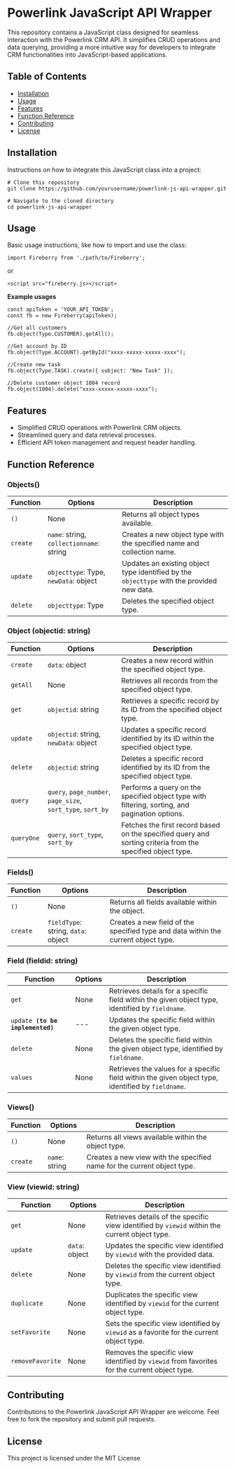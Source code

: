 # Powerlink JavaScript API Wrapper

This repository contains a JavaScript class designed for seamless interaction with the Powerlink CRM API. It simplifies CRUD operations and data querying, providing a more intuitive way for developers to integrate CRM functionalities into JavaScript-based applications.

## Table of Contents

-   [Installation](#installation)
-   [Usage](https://chat.openai.com/c/3195179a-2fe1-4a20-9ca0-6466d5ee13a8#usage)
-   [Features](https://chat.openai.com/c/3195179a-2fe1-4a20-9ca0-6466d5ee13a8#features)
-   [Function Reference](https://chat.openai.com/c/3195179a-2fe1-4a20-9ca0-6466d5ee13a8#function-reference)
-   [Contributing](https://chat.openai.com/c/3195179a-2fe1-4a20-9ca0-6466d5ee13a8#contributing)
-   [License](https://chat.openai.com/c/3195179a-2fe1-4a20-9ca0-6466d5ee13a8#license)

## Installation

Instructions on how to integrate this JavaScript class into a project:

```
# Clone this repository
git clone https://github.com/yourusername/powerlink-js-api-wrapper.git

# Navigate to the cloned directory
cd powerlink-js-api-wrapper
```

## Usage

Basic usage instructions, like how to import and use the class:

```
import Fireberry from './path/to/Fireberry';
```

or

```
<script src="fireberry.js></script>
```

<b>Example usages</b>

```
const apiToken = 'YOUR_API_TOKEN';
const fb = new Fireberry(apiToken);

//Get all customers
fb.object(Type.CUSTOMER).getAll();

//Get account by ID
fb.object(Type.ACCOUNT).getById("xxxx-xxxxx-xxxxx-xxxx");

//Create new task
fb.object(Type.TASK).create({ subject: "New Task" });

//Delete customer object 1004 record
fb.object(1004).delete("xxxx-xxxxx-xxxxx-xxxx");
```

## Features

-   Simplified CRUD operations with Powerlink CRM objects.
-   Streamlined query and data retrieval processes.
-   Efficient API token management and request header handling.

## Function Reference

### Objects()

<table>
    <thead>
        <tr>
            <th>Function </th>
            <th>Options</th>
            <th>Description</th>
        </tr>
    </thead>
    <tbody>
        <tr>
            <td><code>()</code></td>
            <td>None</td>
            <td>Returns all object types available.</td>
        </tr>
        <tr>
            <td><code>create</code></td>
            <td><code>name</code>: string, <code>collectionname</code>: string</td>
            <td>Creates a new object type with the specified name and collection name.</td>
        </tr>
        <tr>
            <td><code>update</code></td>
            <td><code>objecttype</code>: Type, <code>newData</code>: object</td>
            <td>Updates an existing object type identified by the <code>objecttype</code> with the provided new data.</td>
        </tr>
        <tr>
            <td><code>delete</code></td>
            <td><code>objecttype</code>: Type</td>
            <td>Deletes the specified object type.</td>
        </tr>
    </tbody>
</table>

### Object (objectid: string)

<table>
    <thead>
        <tr>
            <th>Function </th>
            <th>Options</th>
            <th>Description</th>
        </tr>
    </thead>
    <tbody>
    <tr>  <td><code>create</code></td>  <td><code>data</code>: object</td>  <td>Creates a new record within the specified object type.</td>  </tr>  <tr>  <td><code>getAll</code></td>  <td>None</td>  <td>Retrieves all records from the specified object type.</td>  </tr>  <tr>  <td><code>get</code></td>  <td><code>objectid</code>: string</td>  <td>Retrieves a specific record by its ID from the specified object type.</td>  </tr>  <tr>  <td><code>update</code></td>  <td><code>objectid</code>: string, <code>newData</code>: object</td>  <td>Updates a specific record identified by its ID within the specified object type.</td>  </tr>  <tr>  <td><code>delete</code></td>  <td><code>objectid</code>: string</td>  <td>Deletes a specific record identified by its ID from the specified object type.</td>  </tr>  <tr>  <td><code>query</code></td>  <td><code>query</code>, <code>page_number</code>, <code>page_size</code>, <code>sort_type</code>, <code>sort_by</code></td>  <td>Performs a query on the specified object type with filtering, sorting, and pagination options.</td>  </tr>  <tr>  <td><code>queryOne</code></td>  <td><code>query</code>, <code>sort_type</code>, <code>sort_by</code></td>  <td>Fetches the first record based on the specified query and sorting criteria from the specified object type.</td>  </tr>
    </tbody>
    </table>

### Fields()

<table>
    <thead>
        <tr>
            <th>Function </th>
            <th>Options</th>
            <th>Description</th>
        </tr>
    </thead>
    <tbody>
    <tr>  <td><code>()</code></td> <td>None</td> <td>Returns all fields available within the object.</td>  </tr>  <tr>  <td><code>create</code></td>  <td><code>fieldType</code>: string, <code>data</code>: object</td>  <td>Creates a new field of the specified type and data within the current object type.</td>  </tr>
    </tbody>
    </table>

### Field (fieldid: string)

<table>
    <thead>
        <tr>
            <th>Function </th>
            <th>Options</th>
            <th>Description</th>
        </tr>
    </thead>
    <tbody>
        <tr>
            <td><code>get</code></td>
            <td>None</td>
            <td>Retrieves details for a specific field within the given object type, identified by <code>fieldname</code>.</td>
        </tr>
        <tr>
            <td><code>update <strong>(to be implemented)</strong></code></td>
            <td>---</td>
            <td>Updates the specific field within the given object type.</td>
        </tr>
        <tr>
            <td><code>delete</code></td>
            <td>None</td>
            <td>Deletes the specific field within the given object type, identified by <code>fieldname</code>.</td>
        </tr>
        <tr>
            <td><code>values</code></td>
            <td>None</td>
            <td>Retrieves the values for a specific field within the given object type, identified by <code>fieldname</code>.</td>
        </tr>
    </tbody>
</table>

### Views()

<table>
    <thead>
        <tr>
            <th>Function</th>
            <th>Options</th>
            <th>Description</th>
        </tr>
    </thead>
    <tbody>
        <tr>
            <td><code>()</code></td>
            <td>None</td>
            <td>Returns all views available within the object type.</td>
        </tr>
        <tr>
            <td><code>create</code></td>
            <td><code>name</code>: string</td>
            <td>Creates a new view with the specified name for the current object type.</td>
        </tr>
    </tbody>
</table>

### View (viewid: string)

<table>
    <thead>
        <tr>
            <th>Function</th>
            <th>Options</th>
            <th>Description</th>
        </tr>
    </thead>
    <tbody>
        <tr>
            <td><code>get</code></td>
            <td>None</td>
            <td>Retrieves details of the specific view identified by <code>viewid</code> within the current object type.</td>
        </tr>
        <tr>
            <td><code>update</code></td>
            <td><code>data</code>: object</td>
            <td>Updates the specific view identified by <code>viewid</code> with the provided data.</td>
        </tr>
        <tr>
            <td><code>delete</code></td>
            <td>None</td>
            <td>Deletes the specific view identified by <code>viewid</code> from the current object type.</td>
        </tr>
        <tr>
            <td><code>duplicate</code></td>
            <td>None</td>
            <td>Duplicates the specific view identified by <code>viewid</code> for the current object type.</td>
        </tr>
        <tr>
            <td><code>setFavorite</code></td>
            <td>None</td>
            <td>Sets the specific view identified by <code>viewid</code> as a favorite for the current object type.</td>
        </tr>
        <tr>
            <td><code>removeFavorite</code></td>
            <td>None</td>
            <td>Removes the specific view identified by <code>viewid</code> from favorites for the current object type.</td>
        </tr>
    </tbody>
</table>

## Contributing

Contributions to the Powerlink JavaScript API Wrapper are welcome. Feel free to fork the repository and submit pull requests.

## License

This project is licensed under the MIT License
